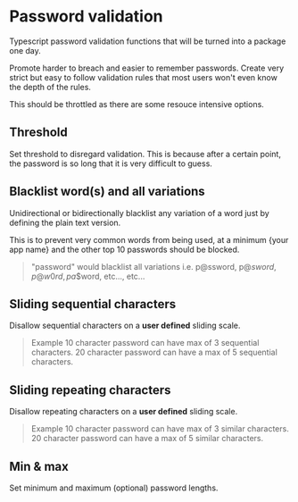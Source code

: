 # Password validation
Typescript password validation functions that will be turned into a package one day. 

Promote harder to breach and easier to remember passwords.  Create very strict but easy to follow validation rules that most users won't even know the depth of the rules.

This should be throttled as there are some resouce intensive options.

## Threshold

Set threshold to disregard validation. This is because after a certain point, the password is so long that it is very difficult to guess.

## Blacklist word(s) and all variations

Unidirectional or bidirectionally blacklist any variation of a word just by defining the plain text version.

This is to prevent very common words from being used, at a minimum {your app name} and the other top 10 passwords should be blocked.

> "password" would blacklist all variations i.e. p@ssword, p@$sword, p@$$w0rd, pa$$word, etc..., etc...

## Sliding sequential characters

Disallow sequential characters on a **user defined** sliding scale.

> Example 
> 10 character password can have max of 3 sequential characters.
> 20 character password can have a max of 5 sequential characters.

## Sliding repeating characters

Disallow repeating characters on a **user defined** sliding scale.

> Example 
> 10 character password can have max of 3 similar characters.
> 20 character password can have a max of 5 similar characters.

## Min & max

Set minimum and maximum (optional) password lengths.
